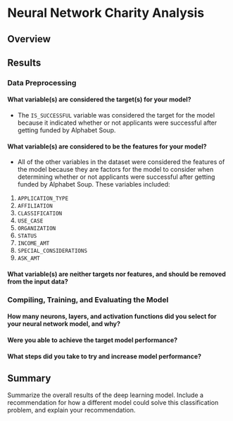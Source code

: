# Neural Network Charity Analysis

## Overview

## Results
### Data Preprocessing
#### What variable(s) are considered the target(s) for your model?
- The `IS_SUCCESSFUL` variable was considered the target for the model because it indicated whether or not applicants were successful after getting funded by Alphabet Soup.
#### What variable(s) are considered to be the features for your model?
- All of the other variables in the dataset were considered the features of the model because they are factors for the model to consider when determining whether or not applicants were successful after getting funded by Alphabet Soup. These variables included:
1. `APPLICATION_TYPE`
2. `AFFILIATION`
3. `CLASSIFICATION`
4. `USE_CASE`
5. `ORGANIZATION`
6. `STATUS`
7. `INCOME_AMT`
8. `SPECIAL_CONSIDERATIONS`
9. `ASK_AMT`
#### What variable(s) are neither targets nor features, and should be removed from the input data?

### Compiling, Training, and Evaluating the Model
#### How many neurons, layers, and activation functions did you select for your neural network model, and why?
#### Were you able to achieve the target model performance?
#### What steps did you take to try and increase model performance?

## Summary
Summarize the overall results of the deep learning model. Include a recommendation for how a different model could solve this classification problem, and explain your recommendation.